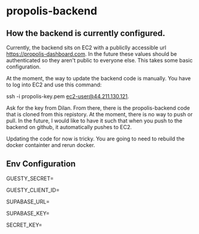 # propolis-backend

## How the backend is currently configured. 

Currently, the backend sits on EC2 with a publiclly accessible url https://propolis-dashboard.com. In the future these values should be authenticated so they aren't public to everyone else. This takes some basic configuration.

At the moment, the way to update the backend code is manually. You have to log into 
EC2 and use this command:

ssh -i propolis-key.pem ec2-user@44.211.130.121.

Ask for the key from Dilan. From there, there is the propolis-backend code that is cloned from this repistory. At the moment, there is no way to push or pull. In the future, I would like to have it such that when you push to the backend on github, it automatically pushes to EC2. 

Updating the code for now is tricky. You are going to need to rebuild the docker containter and rerun docker.



## Env Configuration

GUESTY_SECRET=

GUESTY_CLIENT_ID=

SUPABASE_URL=

SUPABASE_KEY=

SECRET_KEY=